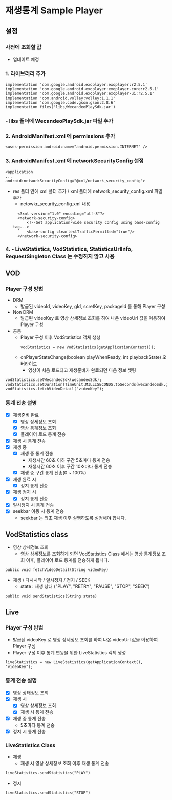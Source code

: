 # 재생통계 Sample Player

## **설정**

### 사전에 조회할 값
- 업데이트 예정

### 1. 라이브러리 추가
    implementation 'com.google.android.exoplayer:exoplayer:r2.5.1'
    implementation 'com.google.android.exoplayer:exoplayer-core:r2.5.1'
    implementation 'com.google.android.exoplayer:exoplayer-ui:r2.5.1'
    implementation 'com.android.volley:volley:1.1.1'
    implementation 'com.google.code.gson:gson:2.8.6'
    implementation files('libs/WecandeoPlaySdk.jar')

### - libs 폴더에 WecandeoPlaySdk.jar 파일 추가 

### 2. AndroidManifest.xml 에 permissions 추가
```
<uses-permission android:name="android.permission.INTERNET" />
```

### 3. AndroidManifest.xml 에 networkSecurityConfig 설정
```
<application
...
android:networkSecurityConfig="@xml/network_security_config">
```
- res 폴더 안에 xml 폴더 추가 / xml 폴더에 network_security_config.xml 파일 추가
  - netowkr_security_config.xml 내용
  ```
    <?xml version="1.0" encoding="utf-8"?>
    <network-security-config>
        <!--Set application-wide security config using base-config tag.-->
        <base-config cleartextTrafficPermitted="true"/>
    </network-security-config>
  ```  

### 4. - LiveStatistics, VodStatistics, StatisticsUrlInfo, RequestSingleton Class 는 수정하지 않고 사용

## VOD
### Player 구성 방법
- DRM
  - 발급된 videoId, videoKey, gId, scretKey, packageId 를 통해 Player 구성
- Non DRM
  - 발급된 videoKey 로 영상 상세정보 조회를 하여 나온 videoUrl 값을 이용하여 Player 구성
- 공통
  - Player 구성 이후 VodStatistics 객체 생성
     ```
    vodStatistics = new VodStatistics(getApplicationContext());
    ```
  - onPlayerStateChange(boolean playWhenReady, int playbackState) 오버라이드
    - 영상이 처음 로드되고 재생준비가 완료되면 다음 정보 셋팅
```
vodStatistics.setWecandeoSdk(wecandeoSdk);
vodStatistics.setDuration(TimeUnit.MILLISECONDS.toSeconds(wecandeoSdk.getPlayer().getDuration()));
vodStatistics.fetchVideoDetail("videoKey");
``` 

### 통계 전송 설명
- [x] 재생준비 완료
  - [x] 영상 상세정보 조회
  - [x] 영상 통계정보 조회
  - [x] 플레이어 로드 통계 전송
- [x] 재생 시 통계 전송
- [x] 재생 중
  - [x] 재생 중 통계 전송 
    - 재생시간 60초 이하 구간 5초마다 통계 전송
    - 재생시간 60초 이후 구간 10초마다 통계 전송
  - [x] 재생 중 구간 통계 전송(0 ~ 100%)
- [x] 재생 완료 시
  - [x] 정지 통계 전송
- [x] 재생 정지 시
  - [x] 정지 통계 전송
- [x] 일시정지 시 통계 전송
- [x] seekbar 이동 시 통계 전송
  - seekbar 는 최초 재생 이후 실행하도록 설정해야 합니다.

## VodStatistics class
-  영상 상세정보 조회
   - 영상 상세정보를 조회하게 되면 VodStatistics Class 에서는
영상 통계정보 조회 이후, 플레이어 로드 통계를 전송하게 됩니다.
```
public void fetchVideoDetail(String videoKey)
```
- 재생 / 다시시작 / 일시정지 / 정지 / SEEK
  - state : 재생 상태 ("PLAY", "RETRY", "PAUSE", "STOP", "SEEK")
```
public void sendStatistics(String state)
```

## Live
### Player 구성 방법
- 발급된 videoKey 로 영상 상세정보 조회를 하여 나온 videoUrl 값을 이용하여 Player 구성
- Player 구성 이후 통계 연동을 위한 LiveStatistics 객체 생성
```
liveStatistics = new LiveStatistics(getApplicationContext(), "videoKey");
```

### 통계 전송 설명
- [x] 영상 상태정보 조회
- [x] 재생 시
  - [x] 영상 상세정보 조회
  - [x] 재생 시 통계 전송
- [x] 재생 중 통계 전송
  - 5초마다 통계 전송
- [x] 정지 시 통계 전송

### LiveStatistics Class
- 재생
  - 재생 시 영상 상세정보 조회 이후 재생 통계 전송
```
liveStatistics.sendStatistics("PLAY")
```
- 정지
```
liveStatistics.sendStatistics("STOP")
```